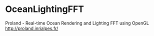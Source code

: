 # OceanLightingFFT
Proland - Real-time Ocean Rendering and Lighting FFT using OpenGL
http://proland.inrialpes.fr/


